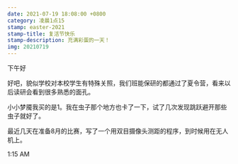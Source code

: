 ```yaml
---
date: 2021-07-19 18:08:00 +0800
category: 凌晨1点15
stamp: easter-2021
stamp-title: 复活节快乐
stamp-description: 充满彩蛋的一天！
img: 20210719
---
```


<p>
下午好

好吧，貌似学校对本校学生有特殊关照，我们班能保研的都通过了夏令营，看来以后读研会看到很多熟悉的面孔。

小小梦魇我买的是1。我在虫子那个地方也卡了一下，试了几次发现跳跃避开那些虫子就好了。

最近几天在准备8月的比赛，写了一个用双目摄像头测距的程序，到时候用在无人机上。

1:15 AM
</p>